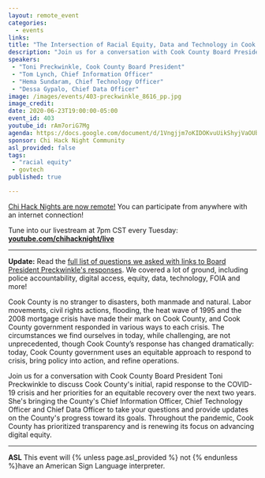 ```yaml
---
layout: remote_event
categories:
  - events
links: 
title: "The Intersection of Racial Equity, Data and Technology in Cook County’s Response to COVID-19"
description: "Join us for a conversation with Cook County Board President Toni Preckwinkle to discuss Cook County's initial, rapid response to the COVID-19 crisis and her priorities for an equitable recovery over the next two years. She's bringing the County's Chief Information Officer, Chief Technology Officer and Chief Data Officer to take your questions and provide updates on the County's progress toward its goals. Throughout the pandemic, Cook County has prioritized transparency and is renewing its focus on advancing digital equity."
speakers:
 - "Toni Preckwinkle, Cook County Board President"
 - "Tom Lynch, Chief Information Officer"
 - "Hema Sundaram, Chief Technology Officer"
 - "Dessa Gypalo, Chief Data Officer"
image: /images/events/403-preckwinkle_8616_pp.jpg
image_credit:
date: 2020-06-23T19:00:00-05:00
event_id: 403
youtube_id: rAm7oriG7Mg
agenda: https://docs.google.com/document/d/1Vngjjm7oKIDOKvuUikShyjVaOUb1GpD6X35bSM2_sWo/edit#
sponsor: Chi Hack Night Community
asl_provided: false
tags: 
 - "racial equity"
 - govtech
published: true

---
```


[Chi Hack Nights are now remote!](/blog/2020/03/16/chi-hack-night-going-remote.html) You can participate from anywhere with an internet connection!

Tune into our livestream at 7pm CST every Tuesday: **[youtube.com/chihacknight/live](https://youtube.com/chihacknight/live)**

---

**Update:** Read the [full list of questions we asked with links to Board President Preckwinkle's responses](https://docs.google.com/document/d/e/2PACX-1vQO32RnmU5zOhhXX85J8KzWYJEgRnDBAN_WNbXUJpdMQKVvcmqVkaIDDaFaCRShKf0_ehYohR-lQSc7/pub). We covered a lot of ground, including police accountability, digital access, equity, data, technology, FOIA and more! 

Cook County is no stranger to disasters, both manmade and natural. Labor movements, civil rights actions, flooding, the heat wave of 1995 and the 2008 mortgage crisis have made their mark on Cook County, and Cook County government responded in various ways to each crisis. The circumstances we find ourselves in today, while challenging, are not unprecedented, though Cook County’s response has changed dramatically: today, Cook County government uses an equitable approach to respond to crisis, bring policy into action, and refine operations.

Join us for a conversation with Cook County Board President Toni Preckwinkle to discuss Cook County's initial, rapid response to the COVID-19 crisis and her priorities for an equitable recovery over the next two years. She's bringing the County's Chief Information Officer, Chief Technology Officer and Chief Data Officer to take your questions and provide updates on the County's progress toward its goals. Throughout the pandemic, Cook County has prioritized transparency and is renewing its focus on advancing digital equity.

---

**ASL** This event will {% unless page.asl_provided %} not {% endunless %}have an American Sign Language interpreter.
